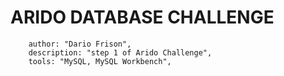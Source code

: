 # ARIDO DATABASE CHALLENGE

```
    author: "Dario Frison",
    description: "step 1 of Arido Challenge",
    tools: "MySQL, MySQL Workbench",
    
```